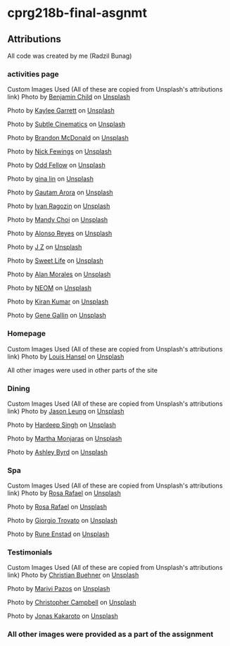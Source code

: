 # cprg218b-final-asgnmt

## Attributions 
All code was created by me (Radzil Bunag)
### activities page
Custom Images Used (All of these are copied from Unsplash's attributions link)
Photo by <a href="https://unsplash.com/@bchild311?utm_content=creditCopyText&utm_medium=referral&utm_source=unsplash">Benjamin Child</a> on <a href="https://unsplash.com/photos/woman-in-black-tank-top-and-black-pants-sitting-on-green-grass-field-during-daytime-rOn57CBgyMo?utm_content=creditCopyText&utm_medium=referral&utm_source=unsplash">Unsplash</a>

Photo by <a href="https://unsplash.com/@realkayls?utm_content=creditCopyText&utm_medium=referral&utm_source=unsplash">Kaylee Garrett</a> on <a href="https://unsplash.com/photos/five-woman-standing-on-seashore-GaprWyIw66o?utm_content=creditCopyText&utm_medium=referral&utm_source=unsplash">Unsplash</a>

Photo by <a href="https://unsplash.com/@subtlecinematics?utm_content=creditCopyText&utm_medium=referral&utm_source=unsplash">Subtle Cinematics</a> on <a href="https://unsplash.com/photos/man-in-blue-shorts-diving-on-water-O5Fr1BZ-aR4?utm_content=creditCopyText&utm_medium=referral&utm_source=unsplash">Unsplash</a>
      
Photo by <a href="https://unsplash.com/@colvus?utm_content=creditCopyText&utm_medium=referral&utm_source=unsplash">Brandon McDonald</a> on <a href="https://unsplash.com/photos/2-person-riding-on-red-kayak-on-body-of-water-during-daytime-_oU62drqdho?utm_content=creditCopyText&utm_medium=referral&utm_source=unsplash">Unsplash</a>
      
Photo by <a href="https://unsplash.com/@jannerboy62?utm_content=creditCopyText&utm_medium=referral&utm_source=unsplash">Nick Fewings</a> on <a href="https://unsplash.com/photos/man-in-black-shirt-riding-on-boat-during-daytime-YyYrOcErm2M?utm_content=creditCopyText&utm_medium=referral&utm_source=unsplash">Unsplash</a>

Photo by <a href="https://unsplash.com/@odd_fellow?utm_content=creditCopyText&utm_medium=referral&utm_source=unsplash">Odd Fellow</a> on <a href="https://unsplash.com/photos/people-playing-basketball-on-white-concrete-wall-DaqcRYkIzSo?utm_content=creditCopyText&utm_medium=referral&utm_source=unsplash">Unsplash</a>
      
Photo by <a href="https://unsplash.com/@shuttch?utm_content=creditCopyText&utm_medium=referral&utm_source=unsplash">gina lin</a> on <a href="https://unsplash.com/photos/black-and-gray-treadmill-m27OTMegUyA?utm_content=creditCopyText&utm_medium=referral&utm_source=unsplash">Unsplash</a>

Photo by <a href="https://unsplash.com/@gautamarora1991?utm_content=creditCopyText&utm_medium=referral&utm_source=unsplash">Gautam Arora</a> on <a href="https://unsplash.com/photos/nursery-room-interior-view-78Ae6N7rNvI?utm_content=creditCopyText&utm_medium=referral&utm_source=unsplash">Unsplash</a>

Photo by <a href="https://unsplash.com/@rag0zin?utm_content=creditCopyText&utm_medium=referral&utm_source=unsplash">Ivan Ragozin</a> on <a href="https://unsplash.com/photos/man-riding-on-white-and-red-boat-on-sea-during-daytime-o9oQaOGpLz0?utm_content=creditCopyText&utm_medium=referral&utm_source=unsplash">Unsplash</a>

Photo by <a href="https://unsplash.com/@mandddysweettt?utm_content=creditCopyText&utm_medium=referral&utm_source=unsplash">Mandy Choi</a> on <a href="https://unsplash.com/photos/green-ferns-_qZ0us4az20?utm_content=creditCopyText&utm_medium=referral&utm_source=unsplash">Unsplash</a>
      
Photo by <a href="https://unsplash.com/@alonsoreyes?utm_content=creditCopyText&utm_medium=referral&utm_source=unsplash">Alonso Reyes</a> on <a href="https://unsplash.com/photos/white-ship-on-sea-during-sunset-haZNHEV2WXQ?utm_content=creditCopyText&utm_medium=referral&utm_source=unsplash">Unsplash</a>
      
Photo by <a href="https://unsplash.com/@jonnyzaggi?utm_content=creditCopyText&utm_medium=referral&utm_source=unsplash">J Z</a> on <a href="https://unsplash.com/photos/brown-and-red-concrete-house-during-daytime-HYxVdqnWBIw?utm_content=creditCopyText&utm_medium=referral&utm_source=unsplash">Unsplash</a>

Photo by <a href="https://unsplash.com/@sweetlifediabetes?utm_content=creditCopyText&utm_medium=referral&utm_source=unsplash">Sweet Life</a> on <a href="https://unsplash.com/photos/a-group-of-people-preparing-food-in-a-kitchen-ANY9TweFHNI?utm_content=creditCopyText&utm_medium=referral&utm_source=unsplash">Unsplash</a>

Photo by <a href="https://unsplash.com/@alanmoraales?utm_content=creditCopyText&utm_medium=referral&utm_source=unsplash">Alan Morales</a> on <a href="https://unsplash.com/photos/people-standing-near-red-concrete-building-during-daytime-7G6Ld71m-Jo?utm_content=creditCopyText&utm_medium=referral&utm_source=unsplash">Unsplash</a>

Photo by <a href="https://unsplash.com/@neom?utm_content=creditCopyText&utm_medium=referral&utm_source=unsplash">NEOM</a> on <a href="https://unsplash.com/photos/a-woman-scubas-over-a-colorful-coral-reef-jTxhUMyPTrE?utm_content=creditCopyText&utm_medium=referral&utm_source=unsplash">Unsplash</a>

Photo by <a href="https://unsplash.com/@snvkkiran?utm_content=creditCopyText&utm_medium=referral&utm_source=unsplash">Kiran Kumar</a> on <a href="https://unsplash.com/photos/a-gazelle-running-across-a-dry-grass-field-gfm3Cz0WbMo?utm_content=creditCopyText&utm_medium=referral&utm_source=unsplash">Unsplash</a>
      
Photo by <a href="https://unsplash.com/@genefoto?utm_content=creditCopyText&utm_medium=referral&utm_source=unsplash">Gene Gallin</a> on <a href="https://unsplash.com/photos/people-riding-on-white-boat-during-daytime-_-PALv-NrN8?utm_content=creditCopyText&utm_medium=referral&utm_source=unsplash">Unsplash</a>
      
### Homepage
Custom Images Used (All of these are copied from Unsplash's attributions link)
Photo by <a href="https://unsplash.com/@louishansel?utm_content=creditCopyText&utm_medium=referral&utm_source=unsplash">Louis Hansel</a> on <a href="https://unsplash.com/photos/cooked-food-served-on-black-bowl-in24HLtOqyI?utm_content=creditCopyText&utm_medium=referral&utm_source=unsplash">Unsplash</a>

All other images were used in other parts of the site

### Dining
Custom Images Used (All of these are copied from Unsplash's attributions link)
Photo by <a href="https://unsplash.com/@ninjason?utm_content=creditCopyText&utm_medium=referral&utm_source=unsplash">Jason Leung</a> on <a href="https://unsplash.com/photos/photo-of-pub-set-in-room-during-daytime-poI7DelFiVA?utm_content=creditCopyText&utm_medium=referral&utm_source=unsplash">Unsplash</a>
      
Photo by <a href="https://unsplash.com/@hardeepjpg?utm_content=creditCopyText&utm_medium=referral&utm_source=unsplash">Hardeep Singh</a> on <a href="https://unsplash.com/photos/a-row-of-tables-sitting-next-to-a-yellow-building-35llACBWkbw?utm_content=creditCopyText&utm_medium=referral&utm_source=unsplash">Unsplash</a>
      
Photo by <a href="https://unsplash.com/@marthamonjaras?utm_content=creditCopyText&utm_medium=referral&utm_source=unsplash">Martha Monjaras</a> on <a href="https://unsplash.com/photos/a-coffee-shop-with-tables-and-chairs-around-it-CyxtPWoKdVA?utm_content=creditCopyText&utm_medium=referral&utm_source=unsplash">Unsplash</a>
      
Photo by <a href="https://unsplash.com/@byrdman85?utm_content=creditCopyText&utm_medium=referral&utm_source=unsplash">Ashley Byrd</a> on <a href="https://unsplash.com/photos/brown-wooden-chairs-and-tables-fWBcjhd47H8?utm_content=creditCopyText&utm_medium=referral&utm_source=unsplash">Unsplash</a>

### Spa
Custom Images Used (All of these are copied from Unsplash's attributions link)
Photo by <a href="https://unsplash.com/@rosarafael?utm_content=creditCopyText&utm_medium=referral&utm_source=unsplash">Rosa Rafael</a> on <a href="https://unsplash.com/photos/woman-massaged-cJwl8182Mjs?utm_content=creditCopyText&utm_medium=referral&utm_source=unsplash">Unsplash</a>
      
Photo by <a href="https://unsplash.com/@rosarafael?utm_content=creditCopyText&utm_medium=referral&utm_source=unsplash">Rosa Rafael</a> on <a href="https://unsplash.com/photos/man-wearing-mud-mask-Pe9IXUuC6QU?utm_content=creditCopyText&utm_medium=referral&utm_source=unsplash">Unsplash</a>
      
Photo by <a href="https://unsplash.com/@giorgiotrovato?utm_content=creditCopyText&utm_medium=referral&utm_source=unsplash">Giorgio Trovato</a> on <a href="https://unsplash.com/photos/a-woman-getting-her-nails-done-at-a-nail-salon-gb6gtiTZKB8?utm_content=creditCopyText&utm_medium=referral&utm_source=unsplash">Unsplash</a>

Photo by <a href="https://unsplash.com/@runejohs?utm_content=creditCopyText&utm_medium=referral&utm_source=unsplash">Rune Enstad</a> on <a href="https://unsplash.com/photos/persons-feet-with-flowers-qeuJczNo54w?utm_content=creditCopyText&utm_medium=referral&utm_source=unsplash">Unsplash</a>
      
### Testimonials
Custom Images Used (All of these are copied from Unsplash's attributions link)
Photo by <a href="https://unsplash.com/@christianbuehner?utm_content=creditCopyText&utm_medium=referral&utm_source=unsplash">Christian Buehner</a> on <a href="https://unsplash.com/photos/mens-blue-and-white-button-up-collared-top-DItYlc26zVI?utm_content=creditCopyText&utm_medium=referral&utm_source=unsplash">Unsplash</a>

Photo by <a href="https://unsplash.com/@marivi?utm_content=creditCopyText&utm_medium=referral&utm_source=unsplash">Marivi Pazos</a> on <a href="https://unsplash.com/photos/woman-smiling-near-tree-cvpk5Y4ZWUs?utm_content=creditCopyText&utm_medium=referral&utm_source=unsplash">Unsplash</a>
      
Photo by <a href="https://unsplash.com/@chrisjoelcampbell?utm_content=creditCopyText&utm_medium=referral&utm_source=unsplash">Christopher Campbell</a> on <a href="https://unsplash.com/photos/shallow-focus-photography-of-woman-outdoor-during-day-rDEOVtE7vOs?utm_content=creditCopyText&utm_medium=referral&utm_source=unsplash">Unsplash</a>
      
Photo by <a href="https://unsplash.com/@jkakaroto?utm_content=creditCopyText&utm_medium=referral&utm_source=unsplash">Jonas Kakaroto</a> on <a href="https://unsplash.com/photos/man-crossing-both-arms-KIPqvvTOC1s?utm_content=creditCopyText&utm_medium=referral&utm_source=unsplash">Unsplash</a>

### All other images were provided as a part of the assignment
